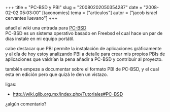 +++
title = "PC-BSD y PBI"
slug = "20080202050354287"
date = "2008-02-02 05:03:00"
[taxonomies]
tema = ["articulos"]
autor = ["jacob israel cervantes luevano"]
+++

añadí al wiki una entrada para [PC-BSD](http://www.pcbsd.org/)  
PC-BSD es un sistema operativo basado en Freebsd el cual hace un par de
días instale en mi equipo portátil.  
  
cabe destacar que PBI permite la instalación de aplicaciones
gráficamente y al día de hoy estoy analizando PBI a detalle para crear
mis propios PBIs de aplicaciones que valdrían la pena añadir a PC-BSD y
contribuir al proyecto.  
  
también empeze a documentar sobre el formato PBI de PC-BSD, y el cual
esta en edición pero que quizá le den un vistazo.  
  
ligas:  

-   <http://wiki.glib.org.mx/index.php/Tutoriales#PC-BSD>

  
  
¿algún comentario?

